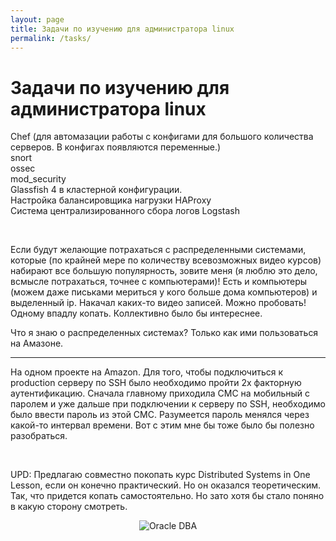 ```yaml
---
layout: page
title: Задачи по изучению для администратора linux
permalink: /tasks/
---
```


# Задачи по изучению для администратора linux

Chef (для автомазации работы с конфигами для большого количества серверов. В конфигах появляются переменные.)  
snort  
ossec  
mod_security  
Glassfish 4 в кластерной конфигурации.  
Настройка балансировщика нагрузки HAProxy  
Система централизированного сбора логов Logstash  

<br/>

Если будут желающие потрахаться с распределенными системами, которые (по крайней мере по количеству всевозможных видео курсов) набирают все большую популярность, зовите меня (я люблю это дело, всмысле потрахаться, точнее с компьютерами)!
Есть и компьютеры (можем даже письками мериться у кого больше дома компьютеров) и выделенный ip. Накачал каких-то видео записей. Можно пробовать!
Одному впадлу копать. Коллективно было бы интереснее.

Что я знаю о распределенных системах? Только как ими пользоваться на Амазоне.

<hr/>

На одном проекте на Amazon. Для того, чтобы подключиться к production серверу по SSH было необходимо пройти 2х факторную аутентификацию. Сначала главному приходила СМС на мобильный с паролем и уже дальше при подключении к серверу по SSH, необходимо было ввести пароль из этой СМС. Разумеется пароль менялся через какой-то интервал времени. Вот с этим мне бы тоже было бы полезно разобраться.  


<br/>

UPD: Предлагаю совместно покопать курс Distributed Systems in One Lesson, если он конечно практический.
Но он оказался теоретическим. Так, что придется копать самостоятельно. Но зато хотя бы стало поняно в какую сторону смотреть.


<div align="center">
	<img src="/website/tasks/Distributed_Systems.png" alt="Oracle DBA" border="0" />
</div>

